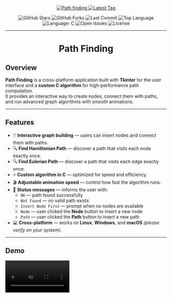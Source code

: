 <p align="center">
  <a href="readme.md">
    <img src="https://img.shields.io/badge/Path_Finding-0d6efd?style=for-the-badge&logoColor=white" alt="Path finding">
  </a>
  <a href="README.fa.md">
    <img src="https://img.shields.io/github/v/tag/TsitouhRanjafy/path-finding?style=for-the-badge&color=198754" alt="Latest Tag" />
  </a>
</p>

<p align="center">
  <img src="https://img.shields.io/github/stars/TsitouhRanjafy/path-finding?style=social" alt="GitHub Stars" />
  <img src="https://img.shields.io/github/forks/TsitouhRanjafy/path-finding?style=social" alt="GitHub Forks" />
  <img src="https://img.shields.io/github/last-commit/TsitouhRanjafy/path-finding" alt="Last Commit" />
  <img src="https://img.shields.io/github/languages/top/TsitouhRanjafy/path-finding" alt="Top Language" />
  <img src="https://img.shields.io/badge/language-C-gray" alt="Language: C" />
  <img src="https://img.shields.io/github/issues/TsitouhRanjafy/path-finding" alt="Open Issues" />
  <img src="https://img.shields.io/github/license/TsitouhRanjafy/path-finding" alt="License" />
</p>

---


<h1 align="center">Path Finding</h1>

## Overview

**Path Finding** is a cross-platform application built with **Tkinter** for the user interface and a **custom C algorithm** for high-performance path computation.  
It provides an interactive way to create nodes, connect them with paths, and run advanced graph algorithms with smooth animations.

---

## Features

- 🖱️ **Interactive graph building** — users can insert nodes and connect them with paths.  
- 🔍 **Find Hamiltonian Path** — discover a path that visits each node exactly once.  
- 🔍 **Find Eulerian Path** — discover a path that visits each edge exactly once.  
- ⚡ **Custom algorithm in C** — optimized for speed and efficiency.  
- 🎬 **Adjustable animation speed** — control how fast the algorithm runs.  
- 📢 **Status messages** — informs the user with:
  - `OK` — path found successfully
  - `Not Found` — no valid path exists
  - `Insert Node First` — prompt when no nodes are available
  - `Node` — user clicked the **Node** button to insert a new node
  - `Path` — user clicked the **Path** button to insert a new path
- 💻 **Cross-platform** — works on **Linux**, **Windows**, and **macOS** *(please verify on your system)*.

---

## Demo

<video style="width: 200px" src="https://github.com/user-attachments/assets/0e72b141-1ebd-46bc-be29-f51484dc8fe1" />


---

## Installation

### 1. Clone the repository
```bash
git clone https://github.com/TsitouhRanjafy/path-finding.git
cd path-finding
```

### 2. run

  - with **python3.x** (need python 3.x)

```bash
python path-finding.py
```

## 📥 Download

You can download the latest pre-built executables for **Windows** and **Linux** from the [Releases](https://github.com/TsitouhRanjafy/path-finding/releases) page.

<p align="center">
  <a href="https://github.com/TsitouhRanjafy/path-finding/releases">
    <img src="https://img.shields.io/github/v/release/TsitouhRanjafy/path-finding?style=for-the-badge&color=0d6efd" alt="Latest Release">
  </a>
</p>


## License

This project is licensed under the [MIT License](https://github.com/TsitouhRanjafy/path-finding/blob/main/LICENSE).


## Author

Developed by [Tsitouh Ranjafy](https://github.com/TsitouhRanjafy).
A star ⭐ please. Thank you ☺️


